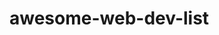 awesome-web-dev-list
====================

<!--
<h4>
<a name="user-content-browseremail-testing" class="anchor" href="#browseremail-testing" aria-hidden="true"><span class="octicon octicon-link"></span></a>Browser/Email Testing</h4>

<ul class="task-list">
<li>BrowserStack | <a href="http://www.browserstack.com">http://www.browserstack.com</a> |  | $35/mo - $359/mo | Live, Web-Based Browser Testing | Instant access to all desktop and mobile browsers.</li>
<li>Litmus | <a href="http://litmus.com">http://litmus.com</a> | @litmusapp | $79/mo - $399/mo | Test and track your emails | Lets you preview your campaigns across 30+ real email clients and devices in minutes.</li>
<li>Sauce Labs | <a href="https://saucelabs.com/">https://saucelabs.com/</a> | <a href="https://twitter.com/saucelabs">@saucelabs</a> | $12/mo - $149/mo | Testing made awesome | Run your web and mobile app tests across hundreds of real browsers and platforms instantly</li>
<li>EmailOnAcid | <a href="http://www.emailonacid.com">http://www.emailonacid.com</a> | <a href="https://twitter.com/EmailonAcid">@emailonacid</a> | $45/mo - $295/mo | Quickly ensure that your emails don't look like crap in any email client. | Email previews on 70+ clients and spam testing</li>
</ul><h4>
-->
